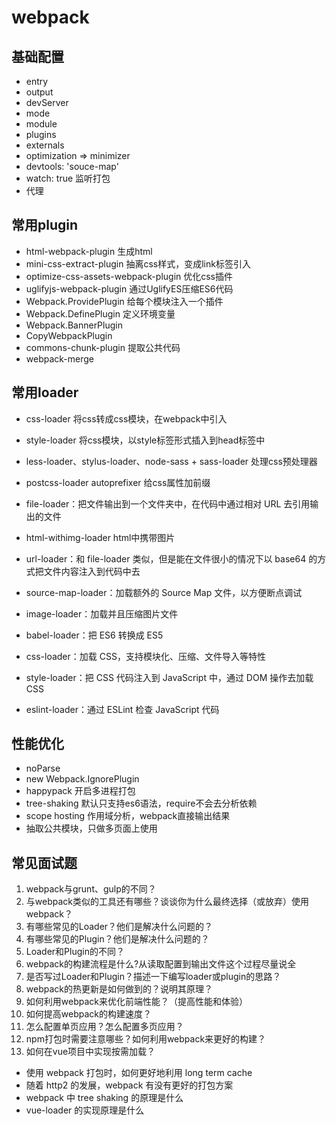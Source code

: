 # webpack

## 基础配置

* entry
* output
* devServer
* mode
* module
* plugins
* externals
* optimization => minimizer
* devtools: 'souce-map'
* watch: true 监听打包
* 代理

## 常用plugin

* html-webpack-plugin 生成html
* mini-css-extract-plugin 抽离css样式，变成link标签引入
* optimize-css-assets-webpack-plugin 优化css插件
* uglifyjs-webpack-plugin 通过UglifyES压缩ES6代码
* Webpack.ProvidePlugin 给每个模块注入一个插件
* Webpack.DefinePlugin 定义环境变量
* Webpack.BannerPlugin
* CopyWebpackPlugin
* commons-chunk-plugin 提取公共代码
* webpack-merge

## 常用loader

* css-loader 将css转成css模块，在webpack中引入
* style-loader 将css模块，以style标签形式插入到head标签中
* less-loader、stylus-loader、node-sass + sass-loader 处理css预处理器
* postcss-loader autoprefixer 给css属性加前缀
* file-loader：把文件输出到一个文件夹中，在代码中通过相对 URL 去引用输出的文件
* html-withimg-loader html中携带图片

* url-loader：和 file-loader 类似，但是能在文件很小的情况下以 base64 的方式把文件内容注入到代码中去
* source-map-loader：加载额外的 Source Map 文件，以方便断点调试
* image-loader：加载并且压缩图片文件
* babel-loader：把 ES6 转换成 ES5
* css-loader：加载 CSS，支持模块化、压缩、文件导入等特性
* style-loader：把 CSS 代码注入到 JavaScript 中，通过 DOM 操作去加载 CSS
* eslint-loader：通过 ESLint 检查 JavaScript 代码

## 性能优化

* noParse
* new Webpack.IgnorePlugin
* happypack 开启多进程打包
* tree-shaking 默认只支持es6语法，require不会去分析依赖
* scope hosting 作用域分析，webpack直接输出结果
* 抽取公共模块，只做多页面上使用

## 常见面试题

1. webpack与grunt、gulp的不同？
2. 与webpack类似的工具还有哪些？谈谈你为什么最终选择（或放弃）使用webpack？
3. 有哪些常见的Loader？他们是解决什么问题的？
4. 有哪些常见的Plugin？他们是解决什么问题的？
5. Loader和Plugin的不同？
6. webpack的构建流程是什么?从读取配置到输出文件这个过程尽量说全
7. 是否写过Loader和Plugin？描述一下编写loader或plugin的思路？
8. webpack的热更新是如何做到的？说明其原理？
9. 如何利用webpack来优化前端性能？（提高性能和体验）
10. 如何提高webpack的构建速度？
11. 怎么配置单页应用？怎么配置多页应用？
12. npm打包时需要注意哪些？如何利用webpack来更好的构建？
13. 如何在vue项目中实现按需加载？
* 使用 webpack 打包时，如何更好地利用 long term cache
* 随着 http2 的发展，webpack 有没有更好的打包方案
* webpack 中 tree shaking 的原理是什么
* vue-loader 的实现原理是什么

